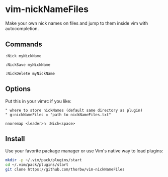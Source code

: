 # vim-nickNameFiles

Make your own nick names on files and jump to them inside vim with autocompletion.

## Commands


```
:Nick myNickName

:NickSave myNickName

:NickDelete myNickName
```


## Options

Put this in your vimrc if you like:

``` vim
" where to store nickNames (default same directory as plugin)  
" g:nickNameFiles = "path to nickNameFiles.txt"

nnoremap <leader>n :Nick<space>
```

## Install

Use your favorite package manager or use Vim's native way to load plugins:

``` bash
mkdir -p ~/.vim/pack/plugins/start
cd ~/.vim/pack/plugins/start
git clone https://github.com/thorbw/vim-nickNameFiles
```


